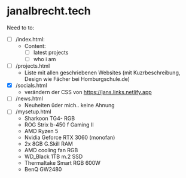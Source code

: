 # janalbrecht.tech
Need to to:

   - [ ] /index.html:
       - Content:
          - [ ] latest projects
          - [ ] who i am
   - [ ] /projects.html
       - Liste mit allen geschriebenen Websites (mit Kuzrbeschreibung, Design wie Fächer bei Homburgschule.de) 
   - [x] /socials.html
       - verändern der CSS von https://jans.links.netlify.app
   - [ ] /news.html
       - Neuheiten üder mich.. keine Ahnung
   - [ ] /mysetup.html
       - Sharkoon TG4- RGB
       - ROG Strix b-450 f Gaming II
       - AMD Ryzen 5
       - Nvidia Geforce RTX 3060 (monofan)
       - 2x 8GB G.Skill RAM
       - AMD cooling fan RGB
       - WD_Black 1TB m.2 SSD
       - Thermaltake Smart RGB 600W
       - BenQ GW2480
